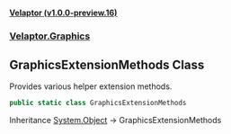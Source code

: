 #### [Velaptor (v1.0.0-preview.16)](./namespaces.md 'Velaptor Namespaces')
### [Velaptor.Graphics](./Velaptor.Graphics.md 'Velaptor.Graphics')

## GraphicsExtensionMethods Class

Provides various helper extension methods.

```csharp
public static class GraphicsExtensionMethods
```

Inheritance [System.Object](https://docs.microsoft.com/en-us/dotnet/api/System.Object 'System.Object') → GraphicsExtensionMethods